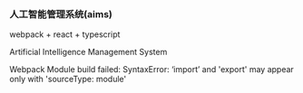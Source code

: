 ### 人工智能管理系统(aims)

webpack + react + typescript

Artificial Intelligence Management System

Webpack Module build failed: SyntaxError: ‘import’ and 'export' may appear only with 'sourceType: module'